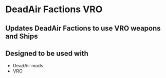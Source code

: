 # DeadAir Factions VRO

## Updates DeadAir Factions to use VRO weapons and Ships

## Designed to be used with
- DeadAir mods
- VRO
